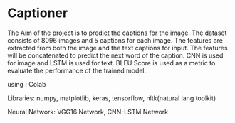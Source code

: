 # Captioner
The Aim of the project is to predict the captions for the image. The dataset consists of 8096 images and 5 captions for each image. The features are extracted from both the image and the text captions for input. The features will be concatenated to predict the next word of the caption. CNN is used for image and LSTM is used for text. BLEU Score is used as a metric to evaluate the performance of the trained model.

using : Colab

Libraries:
numpy,
matplotlib,
keras,
tensorflow,
nltk(natural lang toolkit)

Neural Network:
VGG16 Network,
CNN-LSTM Network
